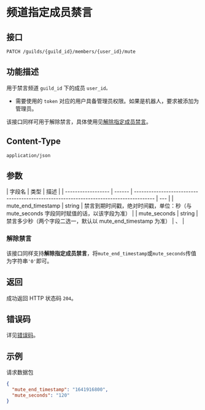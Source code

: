 # 频道指定成员禁言

## 接口

```http
PATCH /guilds/{guild_id}/members/{user_id}/mute
```

## 功能描述

用于禁言频道 `guild_id` 下的成员 `user_id。`

- 需要使用的 `token` 对应的用户具备管理员权限。如果是机器人，要求被添加为管理员。

该接口同样可用于解除禁言，具体使用见[解除指定成员禁言](#解除禁言)。

## Content-Type

```http
application/json
```

## 参数

| 字段名             | 类型   | 描述                                                                                   |
| ------------------ | ------ | -------------------------------------------------------------------------------------- | --- |
| mute_end_timestamp | string | 禁言到期时间戳，绝对时间戳，单位：秒（与 mute_seconds 字段同时赋值的话，以该字段为准） |
| mute_seconds       | string | 禁言多少秒（两个字段二选一，默认以 mute_end_timestamp 为准）                           | 、  |

### 解除禁言

该接口同样支持**解除指定成员禁言**，将`mute_end_timestamp`或`mute_seconds`传值为字符串`'0'`即可。

## 返回

成功返回 HTTP 状态码 `204`。

## 错误码

详见[错误码](../../../openapi/error/error.md)。

## 示例

请求数据包

```json
{
  "mute_end_timestamp": "1641916800",
  "mute_seconds": "120"
}
```
